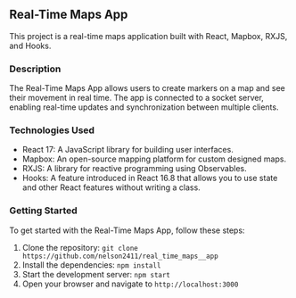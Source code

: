 ## Real-Time Maps App

This project is a real-time maps application built with React, Mapbox, RXJS, and Hooks.

### Description

The Real-Time Maps App allows users to create markers on a map and see their movement in real time. The app is connected to a socket server, enabling real-time updates and synchronization between multiple clients.

### Technologies Used

- React 17: A JavaScript library for building user interfaces.
- Mapbox: An open-source mapping platform for custom designed maps.
- RXJS: A library for reactive programming using Observables.
- Hooks: A feature introduced in React 16.8 that allows you to use state and other React features without writing a class.

### Getting Started

To get started with the Real-Time Maps App, follow these steps:

1. Clone the repository: `git clone https://github.com/nelson2411/real_time_maps__app`
2. Install the dependencies: `npm install`
3. Start the development server: `npm start`
4. Open your browser and navigate to `http://localhost:3000`
